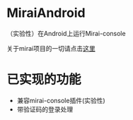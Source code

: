# MiraiAndroid
（实验性）在Android上运行Mirai-console

关于mirai项目的一切请点击[这里](https://github.com/mamoe/mirai)

# 已实现的功能

* 兼容mirai-console插件(实验性)
* 带验证码的登录处理
